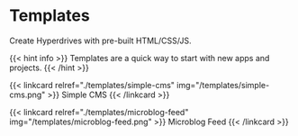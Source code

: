 # Templates

Create Hyperdrives with pre-built HTML/CSS/JS.

{{< hint info >}}
Templates are a quick way to start with new apps and projects.
{{< /hint >}}

{{< linkcard relref="./templates/simple-cms" img="/templates/simple-cms.png" >}}
  Simple CMS
{{< /linkcard >}}

{{< linkcard relref="./templates/microblog-feed" img="/templates/microblog-feed.png" >}}
  Microblog Feed
{{< /linkcard >}}
